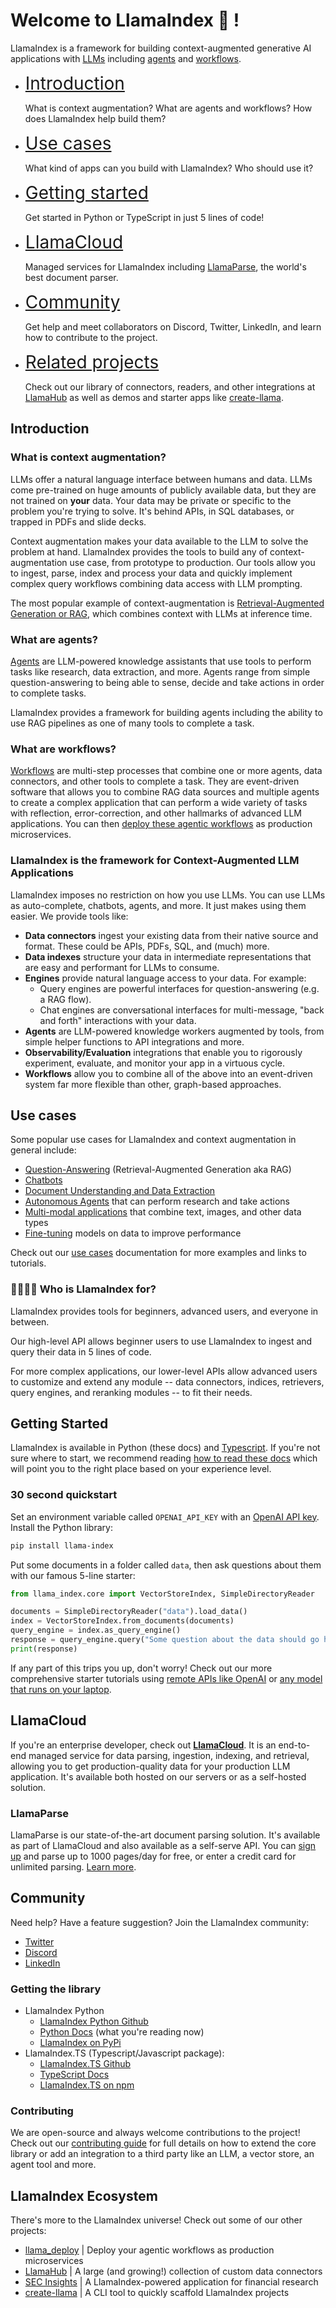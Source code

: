 <script src="https://cdn.jsdelivr.net/npm/marked/marked.min.js"></script>

# Welcome to LlamaIndex 🦙 !

LlamaIndex is a framework for building context-augmented generative AI applications with [LLMs](https://en.wikipedia.org/wiki/Large_language_model) including [agents](./understanding/agent/basic_agent/) and [workflows](./understanding/workflows/).

<div class="grid cards" markdown>

-  <span style="font-size: 200%">[Introduction](#introduction)</span>

    What is context augmentation? What are agents and workflows? How does LlamaIndex help build them?

-   <span style="font-size: 200%">[Use cases](#use-cases)</span>

    What kind of apps can you build with LlamaIndex? Who should use it?

-   <span style="font-size: 200%">[Getting started](#getting-started)</span>

    Get started in Python or TypeScript in just 5 lines of code!

-   <span style="font-size: 200%">[LlamaCloud](#llamacloud)</span>

    Managed services for LlamaIndex including [LlamaParse](https://docs.cloud.llamaindex.ai/llamaparse/getting_started), the world's best document parser.

-   <span style="font-size: 200%">[Community](#community)</span>

    Get help and meet collaborators on Discord, Twitter, LinkedIn, and learn how to contribute to the project.

-   <span style="font-size: 200%">[Related projects](#related-projects)</span>

    Check out our library of connectors, readers, and other integrations at [LlamaHub](https://llamahub.ai) as well as demos and starter apps like [create-llama](https://www.npmjs.com/package/create-llama).

</div>

## Introduction

### What is context augmentation?

LLMs offer a natural language interface between humans and data. LLMs come pre-trained on huge amounts of publicly available data, but they are not trained on **your** data. Your data may be private or specific to the problem you're trying to solve. It's behind APIs, in SQL databases, or trapped in PDFs and slide decks.

Context augmentation makes your data available to the LLM to solve the problem at hand. LlamaIndex provides the tools to build any of context-augmentation use case, from prototype to production. Our tools allow you to ingest, parse, index and process your data and quickly implement complex query workflows combining data access with LLM prompting.

The most popular example of context-augmentation is [Retrieval-Augmented Generation or RAG](./getting_started/concepts.md), which combines context with LLMs at inference time.

### What are agents?

[Agents](./understanding/agent/basic_agent/) are LLM-powered knowledge assistants that use tools to perform tasks like research, data extraction, and more. Agents range from simple question-answering to being able to sense, decide and take actions in order to complete tasks.

LlamaIndex provides a framework for building agents including the ability to use RAG pipelines as one of many tools to complete a task.

### What are workflows?

[Workflows](./understanding/workflows/) are multi-step processes that combine one or more agents, data connectors, and other tools to complete a task. They are event-driven software that allows you to combine RAG data sources and multiple agents to create a complex application that can perform a wide variety of tasks with reflection, error-correction, and other hallmarks of advanced LLM applications. You can then [deploy these agentic workflows](./module_guides/workflow/deployment.md) as production microservices.

### LlamaIndex is the framework for Context-Augmented LLM Applications

LlamaIndex imposes no restriction on how you use LLMs. You can use LLMs as auto-complete, chatbots, agents, and more. It just makes using them easier. We provide tools like:

- **Data connectors** ingest your existing data from their native source and format. These could be APIs, PDFs, SQL, and (much) more.
- **Data indexes** structure your data in intermediate representations that are easy and performant for LLMs to consume.
- **Engines** provide natural language access to your data. For example:
    - Query engines are powerful interfaces for question-answering (e.g. a RAG flow).
    - Chat engines are conversational interfaces for multi-message, "back and forth" interactions with your data.
- **Agents** are LLM-powered knowledge workers augmented by tools, from simple helper functions to API integrations and more.
- **Observability/Evaluation** integrations that enable you to rigorously experiment, evaluate, and monitor your app in a virtuous cycle.
- **Workflows** allow you to combine all of the above into an event-driven system far more flexible than other, graph-based approaches.

## Use cases

Some popular use cases for LlamaIndex and context augmentation in general include:

- [Question-Answering](./use_cases/q_and_a/index.md) (Retrieval-Augmented Generation aka RAG)
- [Chatbots](./use_cases/chatbots.md)
- [Document Understanding and Data Extraction](./use_cases/extraction.md)
- [Autonomous Agents](./use_cases/agents.md) that can perform research and take actions
- [Multi-modal applications](./use_cases/multimodal.md) that combine text, images, and other data types
- [Fine-tuning](./use_cases/fine_tuning.md) models on data to improve performance

Check out our [use cases](./use_cases/index.md) documentation for more examples and links to tutorials.

### 👨‍👩‍👧‍👦 Who is LlamaIndex for?

LlamaIndex provides tools for beginners, advanced users, and everyone in between.

Our high-level API allows beginner users to use LlamaIndex to ingest and query their data in 5 lines of code.

For more complex applications, our lower-level APIs allow advanced users to customize and extend any module -- data connectors, indices, retrievers, query engines, and reranking modules -- to fit their needs.

## Getting Started

LlamaIndex is available in Python (these docs) and [Typescript](https://ts.llamaindex.ai/). If you're not sure where to start, we recommend reading [how to read these docs](./getting_started/reading.md) which will point you to the right place based on your experience level.

### 30 second quickstart

Set an environment variable called `OPENAI_API_KEY` with an [OpenAI API key](https://platform.openai.com/api-keys). Install the Python library:

```bash
pip install llama-index
```

Put some documents in a folder called `data`, then ask questions about them with our famous 5-line starter:

```python
from llama_index.core import VectorStoreIndex, SimpleDirectoryReader

documents = SimpleDirectoryReader("data").load_data()
index = VectorStoreIndex.from_documents(documents)
query_engine = index.as_query_engine()
response = query_engine.query("Some question about the data should go here")
print(response)
```

If any part of this trips you up, don't worry! Check out our more comprehensive starter tutorials using [remote APIs like OpenAI](./getting_started/starter_example.md) or [any model that runs on your laptop](./getting_started/starter_example_local.md).

## LlamaCloud

If you're an enterprise developer, check out [**LlamaCloud**](https://llamaindex.ai/enterprise). It is an end-to-end managed service for data parsing, ingestion, indexing, and retrieval, allowing you to get production-quality data for your production LLM application. It's available both hosted on our servers or as a self-hosted solution.

### LlamaParse

LlamaParse is our state-of-the-art document parsing solution. It's available as part of LlamaCloud and also available as a self-serve API. You can [sign up](https://cloud.llamaindex.ai/) and parse up to 1000 pages/day for free, or enter a credit card for unlimited parsing. [Learn more](https://llamaindex.ai/enterprise).

## Community

Need help? Have a feature suggestion? Join the LlamaIndex community:

- [Twitter](https://twitter.com/llama_index)
- [Discord](https://discord.gg/dGcwcsnxhU)
- [LinkedIn](https://www.linkedin.com/company/llamaindex/)

### Getting the library

- LlamaIndex Python
    - [LlamaIndex Python Github](https://github.com/run-llama/llama_index)
    - [Python Docs](https://docs.llamaindex.ai/) (what you're reading now)
    - [LlamaIndex on PyPi](https://pypi.org/project/llama-index/)
- LlamaIndex.TS (Typescript/Javascript package):
    - [LlamaIndex.TS Github](https://github.com/run-llama/LlamaIndexTS)
    - [TypeScript Docs](https://ts.llamaindex.ai/)
    - [LlamaIndex.TS on npm](https://www.npmjs.com/package/llamaindex)

### Contributing

We are open-source and always welcome contributions to the project! Check out our [contributing guide](./CONTRIBUTING.md) for full details on how to extend the core library or add an integration to a third party like an LLM, a vector store, an agent tool and more.

## LlamaIndex Ecosystem

There's more to the LlamaIndex universe! Check out some of our other projects:

- [llama_deploy](https://github.com/run-llama/llama_deploy) | Deploy your agentic workflows as production microservices
- [LlamaHub](https://llamahub.ai) | A large (and growing!) collection of custom data connectors
- [SEC Insights](https://secinsights.ai) | A LlamaIndex-powered application for financial research
- [create-llama](https://www.npmjs.com/package/create-llama) | A CLI tool to quickly scaffold LlamaIndex projects
